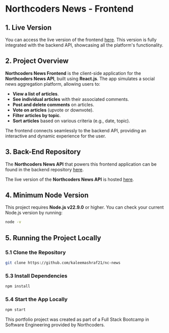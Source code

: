 # Northcoders News - Frontend

## 1. Live Version

You can access the live version of the frontend [here]((https://kaleems-nc-news.netlify.app/)). This version is fully integrated with the backend API, showcasing all the platform's functionality.

## 2. Project Overview

**Northcoders News Frontend** is the client-side application for the **Northcoders News API**, built using **React.js**. The app simulates a social news aggregation platform, allowing users to:

- **View a list of articles**.
- **See individual articles** with their associated comments.
- **Post and delete comments** on articles.
- **Vote on articles** (upvote or downvote).
- **Filter articles by topic**.
- **Sort articles** based on various criteria (e.g., date, topic).

The frontend connects seamlessly to the backend API, providing an interactive and dynamic experience for the user.

## 3. Back-End Repository

The **Northcoders News API** that powers this frontend application can be found in the backend repository [here](https://github.com/kaleemashraf21/nc-newsAPI).

The live version of the **Northcoders News API** is hosted [here](https://nc-newsapi.onrender.com).

## 4. Minimum Node Version

This project requires **Node.js v22.9.0** or higher. You can check your current Node.js version by running:

```bash
node -v
```

## 5. Running the Project Locally

### 5.1 Clone the Repository

```bash
git clone https://github.com/kaleemashraf21/nc-news
```

### 5.3 Install Dependencies

```bash
npm install
```

### 5.4 Start the App Locally

```bash
npm start
```

This portfolio project was created as part of a Full Stack Bootcamp in Software Engineering provided by Northcoders.
